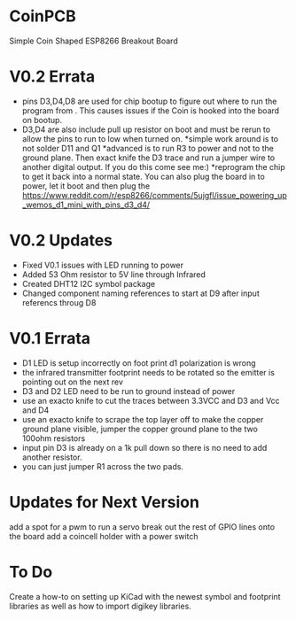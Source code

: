 # CoinPCB
Simple Coin Shaped ESP8266 Breakout Board
# V0.2 Errata
 * pins D3,D4,D8 are used for chip bootup to figure out where to run the program from . This causes issues if the Coin is hooked into the board on bootup. 
 * D3,D4 are also include pull up resistor on boot and must be rerun to allow the pins to run to low when turned on.
 *simple work around is to not solder D11 and Q1
 *advanced is to run R3 to power and not to the ground plane. Then exact knife the D3 trace and run a jumper wire to another digital output. If you do this come see me:)
 *reprogram the chip to get it back into a normal state. You can also plug the board in to power, let it boot and then plug the 
 https://www.reddit.com/r/esp8266/comments/5ujgfl/issue_powering_up_wemos_d1_mini_with_pins_d3_d4/

# V0.2 Updates
 * Fixed V0.1 issues with LED running to power
 * Added 53 Ohm resistor to 5V line through Infrared
 * Created DHT12 I2C symbol package
 * Changed component naming references to start at D9 after input referencs throug D8
# V0.1 Errata

* D1 LED is setup incorrectly on foot print d1 polarization is wrong  
* the infrared transmitter footprint needs to be rotated so the emitter is pointing out on the next rev  
* D3 and D2 LED need to be run to ground instead of power  
* use an exacto knife to cut the traces between 3.3VCC and D3 and Vcc and D4
* use an exacto knife to scrape the top layer off to make the copper ground plane visible, jumper the copper ground plane to the two 100ohm resistors  
* input pin D3 is already on a 1k pull down so there is no need to add another resistor. 
* you can just jumper R1 across the two pads.

 
# Updates for Next Version
add a spot for a pwm to run a servo
break out the rest of GPIO lines onto the board
add a coincell holder with a power switch

# To Do
Create a how-to on setting up KiCad with the newest symbol and footprint libraries as well as how to import digikey libraries.
